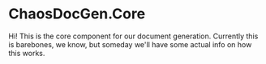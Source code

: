 # ChaosDocGen.Core
Hi! This is the core component for our document generation. Currently this is barebones, we know, but someday we'll have some actual info on how this works.